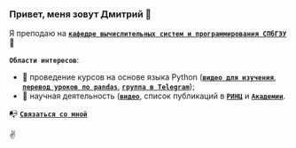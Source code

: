 ### Привет, меня зовут Дмитрий 👋

Я преподаю на [**`кафедре вычислительных систем и программирования СПбГЭУ`**](https://infosec.spb.ru/) 👀

**`Области интересов`**:
- 🐍 проведение курсов на основе языка Python ([**`видео для изучения`**](https://www.youtube.com/playlist?list=PLsFgCA3RuGOCgfD0evyDcJf27G3VpWumX), [**`перевод уроков по pandas`**](https://dfedorov.spb.ru/pandas/), [**`группа в Telegram`**](https://t.me/init_python));
- 🔬 научная деятельность ([**`видео`**](https://youtu.be/p9yIzN3-K5E), список публикаций в [**`РИНЦ`**](http://elibrary.ru/author_items.asp?authorid=460093) и [**`Академии`**](https://scholar.google.com/citations?hl=ru&user=L6k7jPoAAAAJ).

📭 [**`Связаться со мной`**](https://t.me/dm_fedorov)

✌️
